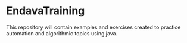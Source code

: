 # EndavaTraining
This repository will contain examples and exercises created to practice automation and algorithmic topics using java.
